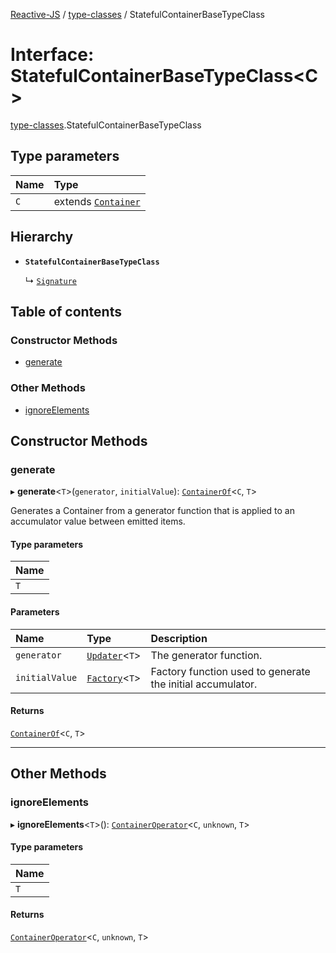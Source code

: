 [Reactive-JS](../README.md) / [type-classes](../modules/type_classes.md) / StatefulContainerBaseTypeClass

# Interface: StatefulContainerBaseTypeClass<C\>

[type-classes](../modules/type_classes.md).StatefulContainerBaseTypeClass

## Type parameters

| Name | Type |
| :------ | :------ |
| `C` | extends [`Container`](types.Container.md) |

## Hierarchy

- **`StatefulContainerBaseTypeClass`**

  ↳ [`Signature`](EventSource.Signature.md)

## Table of contents

### Constructor Methods

- [generate](type_classes.StatefulContainerBaseTypeClass.md#generate)

### Other Methods

- [ignoreElements](type_classes.StatefulContainerBaseTypeClass.md#ignoreelements)

## Constructor Methods

### generate

▸ **generate**<`T`\>(`generator`, `initialValue`): [`ContainerOf`](../modules/types.md#containerof)<`C`, `T`\>

Generates a Container from a generator function
that is applied to an accumulator value between emitted items.

#### Type parameters

| Name |
| :------ |
| `T` |

#### Parameters

| Name | Type | Description |
| :------ | :------ | :------ |
| `generator` | [`Updater`](../modules/functions.md#updater)<`T`\> | The generator function. |
| `initialValue` | [`Factory`](../modules/functions.md#factory)<`T`\> | Factory function used to generate the initial accumulator. |

#### Returns

[`ContainerOf`](../modules/types.md#containerof)<`C`, `T`\>

___

## Other Methods

### ignoreElements

▸ **ignoreElements**<`T`\>(): [`ContainerOperator`](../modules/types.md#containeroperator)<`C`, `unknown`, `T`\>

#### Type parameters

| Name |
| :------ |
| `T` |

#### Returns

[`ContainerOperator`](../modules/types.md#containeroperator)<`C`, `unknown`, `T`\>
